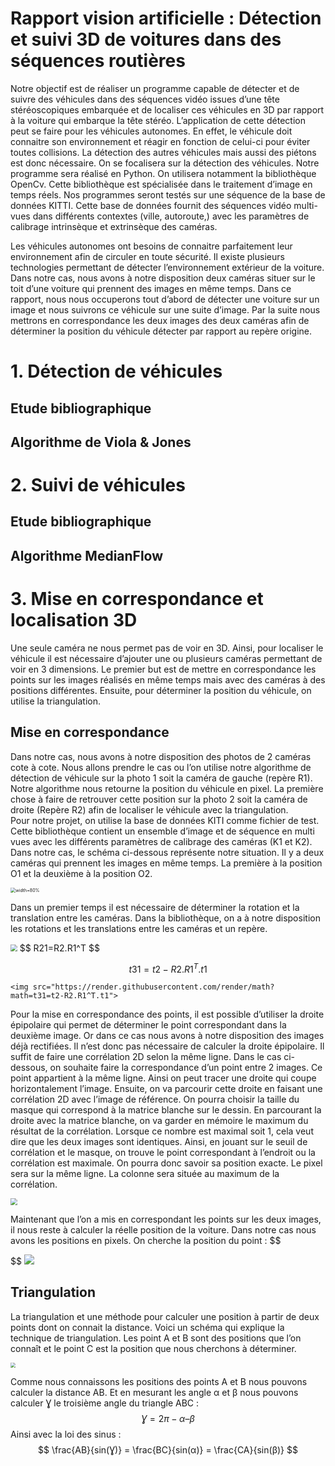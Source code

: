 # Rapport vision artificielle : Détection et suivi 3D de voitures dans des séquences routières
Notre objectif est de réaliser un programme capable de détecter et de suivre des véhicules dans des séquences vidéo issues d’une tête stéréoscopiques embarquée et de localiser ces véhicules en 3D par rapport à la voiture qui embarque la tête stéréo. L’application de cette détection peut se faire pour les véhicules autonomes. En effet, le véhicule doit connaitre son environnement et réagir en fonction de celui-ci pour éviter toutes collisions. La détection des autres véhicules mais aussi des piétons est donc nécessaire. On se focalisera sur la détection des véhicules. Notre programme sera réalisé en Python. On utilisera notamment la bibliothèque OpenCv. Cette bibliothèque est spécialisée dans le traitement d’image en temps réels. Nos programmes seront testés sur une séquence de la base de données KITTI. Cette base de données fournit des séquences vidéo multi-vues dans différents contextes (ville, autoroute,) avec les paramètres de calibrage intrinsèque et extrinsèque des caméras. 

Les véhicules autonomes ont besoins de connaitre parfaitement leur environnement afin de circuler en toute sécurité. Il existe plusieurs technologies permettant de détecter l’environnement extérieur de la voiture. Dans notre cas, nous avons à notre disposition deux caméras situer sur le toit d’une voiture qui prennent des images en même temps.
Dans ce rapport, nous nous occuperons tout d’abord de détecter une voiture sur un image et nous suivrons ce véhicule sur une suite d’image. Par la suite nous mettrons en correspondance les deux images des deux caméras afin de déterminer la position du véhicule détecter par rapport au repère origine. 

# 1. Détection de véhicules
## Etude bibliographique
## Algorithme de Viola & Jones

# 2. Suivi de véhicules
## Etude bibliographique
## Algorithme MedianFlow

# 3. Mise en correspondance et localisation 3D
Une seule caméra ne nous permet pas de voir en 3D. Ainsi, pour localiser le véhicule il est nécessaire d’ajouter une ou plusieurs caméras permettant de voir en 3 dimensions.  Le premier but est de mettre en correspondance les points sur les images réalisés en même temps mais avec des caméras à des positions différentes. Ensuite, pour déterminer la position du véhicule, on utilise la triangulation. 

## Mise en correspondance
Dans notre cas, nous avons à notre disposition des photos de 2 caméras cote à cote. Nous allons prendre le cas ou l’on utilise notre algorithme de détection de véhicule sur la photo 1 soit la caméra de gauche (repère R1). Notre algorithme nous retourne la position du véhicule en pixel. La première chose à faire de retrouver cette position sur la photo 2 soit la caméra de droite (Repère R2) afin de localiser le véhicule avec la triangulation.  
Pour notre projet, on utilise la base de données KITI comme fichier de test. Cette bibliothèque contient un ensemble d’image et de séquence en multi vues avec les différents paramètres de calibrage des caméras (K1 et K2).
Dans notre cas, le schéma ci-dessous représente notre situation. Il y a deux caméras qui prennent les images en même temps. La première à la position O1 et la deuxième à la position O2. 

<img src="D:\Documents\GitHub\vision-artificielle-Etienne\vision-artificielle\DOC\Schéma_des_deux_caméras.png" alt="width=80%" style="zoom: 50%;" />

Dans un premier temps il est nécessaire de déterminer la rotation et la translation entre les caméras. Dans la bibliothèque, on a à notre disposition les rotations et les translations entre les caméras et un repère. 

<img src="D:\Documents\GitHub\vision-artificielle-Etienne\vision-artificielle\DOC\Changement_de_vecteur.png" style="zoom:67%;" />
$$
R21=R2.R1^T
$$

$$
t31=t2-R2.R1^T.t1
$$

```
<img src="https://render.githubusercontent.com/render/math?math=t31=t2-R2.R1^T.t1">
```

Pour la mise en correspondance des points, il est possible d’utiliser la droite épipolaire qui permet de déterminer le point correspondant dans la deuxième image. Or dans ce cas nous avons à notre disposition des images déjà rectifiées. Il n’est donc pas nécessaire de calculer la droite épipolaire. Il suffit de faire une corrélation 2D selon la même ligne. Dans le cas ci-dessous, on souhaite faire la correspondance d’un point entre 2 images. Ce point appartient à la même ligne. Ainsi on peut tracer une droite qui coupe horizontalement l’image. Ensuite, on va parcourir cette droite en faisant une corrélation 2D avec l’image de référence. On pourra choisir la taille du masque qui correspond à la matrice blanche sur le dessin. En parcourant la droite avec la matrice blanche, on va garder en mémoire le maximum du résultat de la corrélation. Lorsque ce nombre est maximal soit 1, cela veut dire que les deux images sont identiques. Ainsi, en jouant sur le seuil de corrélation et le masque, on trouve le point correspondant à l’endroit ou la corrélation est maximale. On pourra donc savoir sa position exacte. Le pixel sera sur la même ligne. La colonne sera située au maximum de la corrélation.

<img src="D:\Documents\GitHub\vision-artificielle-Etienne\vision-artificielle\DOC\Mise_en_correspondance.png" style="zoom:67%;" />

Maintenant que l’on a mis en correspondant les points sur les deux images, il nous reste à calculer la réelle position de la voiture. Dans notre cas nous avons les positions en pixels. On cherche la position du point :
$$

$$
<img src="https://latex.codecogs.com/gif.latex?P=\text(X,Y,Z)" /> 


## Triangulation

La triangulation et une méthode pour calculer une position à partir de deux points dont on connait la distance. Voici un schéma qui explique la technique de triangulation. Les point A et B sont des positions que l’on connaît et le point C est la position que nous cherchons à déterminer.

<img src="D:\Documents\GitHub\vision-artificielle-Etienne\vision-artificielle\DOC\La_triangulation.png" style="zoom: 50%;" />

Comme nous connaissons les positions des points A et B nous pouvons calculer la distance AB. Et en mesurant les angle α et β nous pouvons calculer Ɣ le troisième angle du triangle ABC :
$$
Ɣ=2π - α – β
$$
Ainsi avec la loi des sinus :
$$
\frac{AB}{sin(Ɣ)}  =  \frac{BC}{sin(α)}  =  \frac{CA}{sin(β)}
$$
